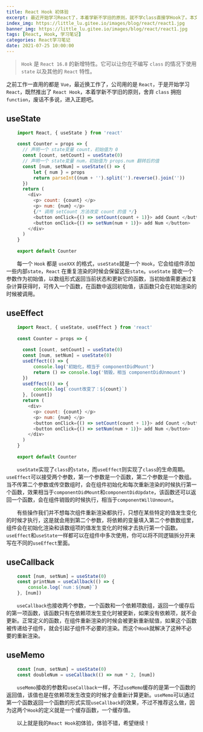 ```yaml
---
title: React Hook 初体验
excerpt: 最近开始学习React了，本着学新不学旧的原则，就不学class直接学Hook了。本文主要记录了useState、useEffect、useCallback、useMemo四个Hook。
index_img: https://little_lu.gitee.io/images/blog/react/react1.jpg
banner_img: https://little_lu.gitee.io/images/blog/react/react1.jpg
tags: [React, Hook, 学习笔记]
categories: React学习笔记
date: 2021-07-25 10:00:00
---
```


>`Hook` 是 `React 16.8` 的新增特性。它可以让你在不编写 `class` 的情况下使用 `state` 以及其他的 `React` 特性。

之前工作一直用的都是 `Vue`，最近换工作了，公司用的是 `React`，于是开始学习 `React`，既然推出了 `React Hook`，本着学新不学旧的原则，舍弃 `class` 拥抱 `function`，废话不多说，进入正题吧。

## useState
```js
    import React, { useState } from 'react'
    
    const Counter = props => {
      // 声明一个 state变量 count，初始值为 0  
      const [count, setCount] = useState(0)
      // 声明一个 state变量 num，初始值为 props.num 翻转后的值
      const [num, setNum] = useState(() => {
          let { num } = props
          return parseInt((num + '').split('').reverse().join(''))
      })
      return (
        <div>
          <p> count: {count} </p>
          <p> num: {num} </p>
          {/* 调用 setCount 方法改变 count 的值 */}
          <button onClick={() => setCount(count + 1)}> add Count </button>
          <button onClick={() => setNum(num + 1)}> add Num </button>
        </div>
      )
    }
    
    export default Counter
```
&emsp;&emsp;每一个 `Hook` 都是 `useXXX` 的格式，`useState`就是一个 `Hook`，它会给组件添加一些内部`state`，`React` 在重复渲染的时候会保留这些`state`。`useState` 接收一个参数作为初始值，以数组形式返回当前状态和更新它的函数，当初始值需要通过复杂计算获得时，可传入一个函数，在函数中返回初始值，该函数只会在初始渲染的时候被调用。

## useEffect
```js
    import React, { useState, useEffect } from 'react'
    
    const Counter = props => {
      
      const [count, setCount] = useState(0)
      const [num, setNum] = useState(0)
      useEffect(() => {
          console.log('初始化，相当于 componentDidMount')
          return () => console.log('销毁，相当 componentDidUnmount')
      })
      useEffect(() => {
          console.log(`count改变了：${count}`)
      }, [count])
      return (
        <div>
          <p> count: {count} </p>
          <p> num: {num} </p>
          <button onClick={() => setCount(count + 1)}> add Count </button>
          <button onClick={() => setNum(num + 1)}> add Num </button>
        </div>
      )
    }
    
    export default Counter
```
&emsp;&emsp;`useState`实现了`class`的`state`，而`useEffect`则实现了`class`的生命周期。`useEffect`可以接受两个参数，第一个参数是一个函数，第二个参数是一个数组。当不传第二个参数或传空数组时，会在组件初始化和每次重新渲染的时候执行第一个函数，效果相当于`componentDidMount`和`componentDidUpdate`，该函数还可以返回一个函数，会在组件销毁的时候执行，相当于`componentWillUnmount`。

&emsp;&emsp;有些操作我们并不想每次组件重新渲染都执行，只想在某些特定的值发生变化的时候才执行，这是就会用到第二个参数，将依赖的变量填入第二个参数数组里，组件会在初始化渲染和该数组项的值发生变化的时候才去执行第一个函数。`useEffect`和`useState`一样都可以在组件中多次使用，你可以将不同逻辑拆分开来写在不同的`useEffect`里面。

## useCallback
```js
    const [num, setNum] = useState(0)
    const printNum = useCallback(() => {
        console.log(`num：${num}`)
    }, [num])
```
&emsp;&emsp;`useCallback`也接收两个参数，一个函数和一个依赖项数组，返回一个缓存后的第一项函数，该函数只有在依赖项发生变化时被更新，如果没有依赖项，就不会更新。正常定义的函数，在组件重新渲染的时候会被更新重新赋值，如果这个函数被传递给子组件，就会引起子组件不必要的渲染。而这个`Hook`就解决了这种不必要的重新渲染。

## useMemo
```js
    const [num, setNum] = useState(0)
    const doubleNum = useCallback(() => num * 2, [num])
```
&emsp;&emsp;`useMemo`接收的参数和`useCallback`一样，不过`useMemo`缓存的是第一个函数的返回值，该值也是在依赖项发生改变的时候才会重新计算更新。`useMemo`可以通过第一个函数返回一个函数的形式实现`useCallback`的效果，不过不推荐这么做，因为这两个`Hook`的定义就是一个缓存函数，一个缓存值。

&emsp;&emsp;以上就是我的`React Hook`初体验，体验不错，希望继续！


